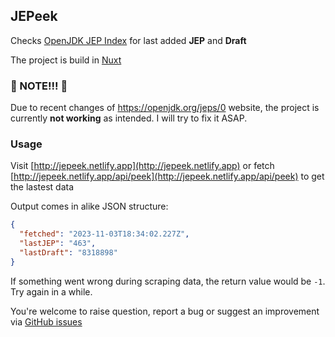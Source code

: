 ## JEPeek
Checks [OpenJDK JEP Index](https://openjdk.org/jeps/0) for last added **JEP** and **Draft**

The project is build in [Nuxt](https://nuxt.com/)

### 👀 NOTE!!! 👀
Due to recent changes of https://openjdk.org/jeps/0 website, the project is currently **not working** as intended. I will try to fix it ASAP.

### Usage
Visit [http://jepeek.netlify.app](http://jepeek.netlify.app) or fetch [http://jepeek.netlify.app/api/peek](http://jepeek.netlify.app/api/peek) to get the lastest data

Output comes in alike JSON structure:

```json
{
  "fetched": "2023-11-03T18:34:02.227Z",
  "lastJEP": "463",
  "lastDraft": "8318898"
}
```

If something went wrong during scraping data, the return value would be `-1`. Try again in a while.

You're welcome to raise question, report a bug or suggest an improvement via [GitHub issues](https://github.com/AloisSeckar/JEPeek/issues)
